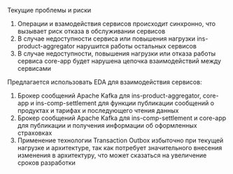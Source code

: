 Текущие проблемы и риски

1. Операции и взамодействия сервисов происходит синхронно, что вызывает риск отказа в обслуживании сервисов
2. В случае недоступности сервиса или повышения нагрузки ins-product-aggregator нарушится работы остальных сервисов 
3. В случае недоступности, повышения нагрузки или отказа работы сервиса core-app будет нарушена цепочка взаимодействий между сервисами

Предлагается использовать EDA для взаимодействия сервисов:

1. Брокер сообщений Apache Kafka для ins-product-aggregator, core-app и ins-comp-settlement для функции публикации сообщений о продуктах и тарифах и последующего чтения данных 
2. Брокер сообщений Apache Kafka для ins-comp-settlement и core-app для публикации и получения информации об оформленных страховках 
3. Применение технологии Transaction Outbox избыточно при текущей нагрузке и архитектуре, так как потребует значительного внесения изменения в архитектуру, что может сказаться на увеличение сроков разработки 



